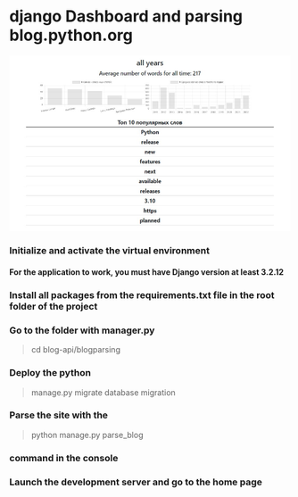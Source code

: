 # django Dashboard and parsing blog.python.org

<p align="center">
   <img src="images/img_0001.jpg" alt="[YOUR_ALT]"/>
</p>

### Initialize and activate the virtual environment

#### For the application to work, you must have Django version at least 3.2.12

### Install all packages from the requirements.txt file in the root folder of the project
### Go to the folder with  manager.py  
  > cd blog-api/blogparsing
### Deploy the python 
  > manage.py migrate database migration 
### Parse the site with the 
  > python manage.py parse_blog 
### command in the console
### Launch the development server and go to the home page
